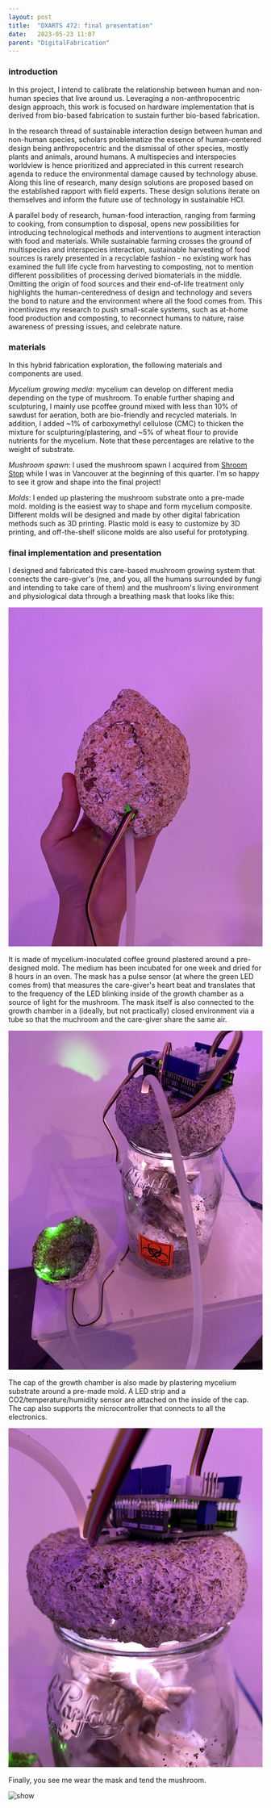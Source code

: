 ```yaml
---
layout: post
title:  "DXARTS 472: final presentation"
date:   2023-05-23 11:07
parent: "DigitalFabrication"
---
```


### introduction

In this project, I intend to calibrate the relationship between human and non-human species that live around us. Leveraging a non-anthropocentric design approach, this work is focused on hardware implementation that is derived from bio-based fabrication to sustain further bio-based fabrication.

In the research thread of sustainable interaction design between human and non-human species, scholars problematize the essence of human-centered design being anthropocentric and the dismissal of other species, mostly plants and animals, around humans. A multispecies and interspecies worldview is hence prioritized and appreciated in this current research agenda to reduce the environmental damage caused by technology abuse. Along this line of research, many design solutions are proposed based on the established rapport with field experts. These design solutions iterate on themselves and inform the future use of technology in sustainable HCI.

A parallel body of research, human-food interaction, ranging from farming to cooking, from consumption to disposal, opens new possibilities for introducing technological methods and interventions to augment interaction with food and materials. While sustainable farming crosses the ground of multispecies and interspecies interaction, sustainable harvesting of food sources is rarely presented in a recyclable fashion - no existing work has examined the full life cycle from harvesting to composting, not to mention different possibilities of processing derived biomaterials in the middle. Omitting the origin of food sources and their end-of-life treatment only highlights the human-centeredness of design and technology and severs the bond to nature and the environment where all the food comes from. This incentivizes my research to push small-scale systems, such as at-home food production and composting, to reconnect humans to nature, raise awareness of pressing issues, and celebrate nature.


### materials

In this hybrid fabrication exploration, the following materials and components are used.

*Mycelium growing media*: mycelium can develop on different media depending on the type of mushroom. To enable further shaping and sculpturing, I mainly use pcoffee ground mixed with less than 10% of sawdust for aeration, both are bio-friendly and recycled materials. In addition, I added ~1% of carboxymethyl cellulose (CMC) to thicken the mixture for sculpturing/plastering, and ~5% of wheat flour to provide nutrients for the mycelium. Note that these percentages are relative to the weight of substrate.

*Mushroom spawn*: I used the mushroom spawn I acquired from [Shroom Stop](https://www.shroomstop.ca/) while I was in Vancouver at the beginning of this quarter. I'm so happy to see it grow and shape into the final project!

*Molds*: I ended up plastering the mushroom substrate onto a pre-made mold. molding is the easiest way to shape and form mycelium composite. Different molds will be designed and made by other digital fabrication methods such as 3D printing. Plastic mold is easy to customize by 3D printing, and off-the-shelf silicone molds are also useful for prototyping.

### final implementation and presentation

I designed and fabricated this care-based mushroom growing system that connects the care-giver's (me, and you, all the humans surrounded by fungi and intending to take care of them) and the mushroom's living environment and physiological data through a breathing mask that looks like this:

![mask](../files/dxarts472/IMG_3144.JPG)

It is made of mycelium-inoculated coffee ground plastered around a pre-designed mold. The medium has been incubated for one week and dried for 8 hours in an oven. The mask has a pulse sensor (at where the green LED comes from) that measures the care-giver's heart beat and translates that to the frequency of the LED blinking inside of the growth chamber as a source of light for the mushroom. The mask itself is also connected to the growth chamber in a (ideally, but not practically) closed environment via a tube so that the muchroom and the care-giver share the same air.

![wholeSystem](../files/dxarts472/IMG_3143.JPG)

The cap of the growth chamber is also made by plastering mycelium substrate around a pre-made mold. A LED strip and a CO2/temperature/humidity sensor are attached on the inside of the cap. The cap also supports the microcontroller that connects to all the electronics.

![cap](../files/dxarts472/IMG_3145.JPG)

Finally, you see me wear the mask and tend the mushroom.

![show](../files/dxarts472/IMG_5745.jpeg)